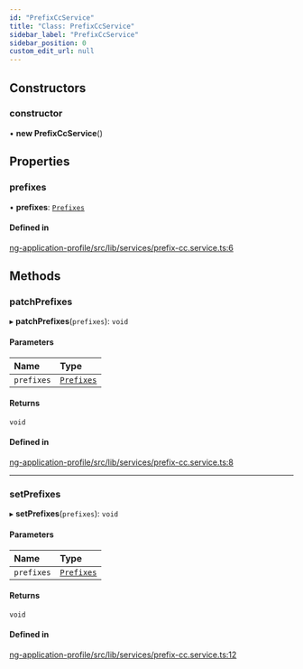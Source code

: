```yaml
---
id: "PrefixCcService"
title: "Class: PrefixCcService"
sidebar_label: "PrefixCcService"
sidebar_position: 0
custom_edit_url: null
---
```


## Constructors

### constructor

• **new PrefixCcService**()

## Properties

### prefixes

• **prefixes**: [`Prefixes`](../interfaces/Prefixes)

#### Defined in

[ng-application-profile/src/lib/services/prefix-cc.service.ts:6](https://github.com/cognizone/ng-cognizone/blob/0401c67/libs/ng-application-profile/src/lib/services/prefix-cc.service.ts#L6)

## Methods

### patchPrefixes

▸ **patchPrefixes**(`prefixes`): `void`

#### Parameters

| Name | Type |
| :------ | :------ |
| `prefixes` | [`Prefixes`](../interfaces/Prefixes) |

#### Returns

`void`

#### Defined in

[ng-application-profile/src/lib/services/prefix-cc.service.ts:8](https://github.com/cognizone/ng-cognizone/blob/0401c67/libs/ng-application-profile/src/lib/services/prefix-cc.service.ts#L8)

___

### setPrefixes

▸ **setPrefixes**(`prefixes`): `void`

#### Parameters

| Name | Type |
| :------ | :------ |
| `prefixes` | [`Prefixes`](../interfaces/Prefixes) |

#### Returns

`void`

#### Defined in

[ng-application-profile/src/lib/services/prefix-cc.service.ts:12](https://github.com/cognizone/ng-cognizone/blob/0401c67/libs/ng-application-profile/src/lib/services/prefix-cc.service.ts#L12)

